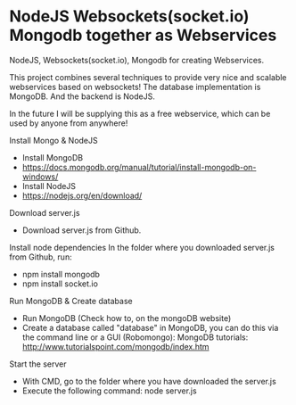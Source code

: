 # NodeJS Websockets(socket.io) Mongodb together as Webservices
NodeJS, Websockets(socket.io), Mongodb for creating Webservices.

This project combines several techniques to provide very nice and scalable webservices based on websockets! 
The database implementation is MongoDB. And the backend is NodeJS.

In the future I will be supplying this as a free webservice, which can be used by anyone from anywhere!

Install Mongo & NodeJS
- Install MongoDB 
- https://docs.mongodb.org/manual/tutorial/install-mongodb-on-windows/
- Install NodeJS
- https://nodejs.org/en/download/

Download server.js
- Download server.js from Github.

Install node dependencies
In the folder where you downloaded server.js from Github, run:
- npm install mongodb
- npm install socket.io

Run MongoDB & Create database
- Run MongoDB (Check how to, on the mongoDB website)
- Create a database called "database" in MongoDB, you can do this via the command line or a GUI (Robomongo):
MongoDB tutorials: http://www.tutorialspoint.com/mongodb/index.htm 

Start the server
- With CMD, go to the folder where you have downloaded the server.js
- Execute the following command: node server.js




